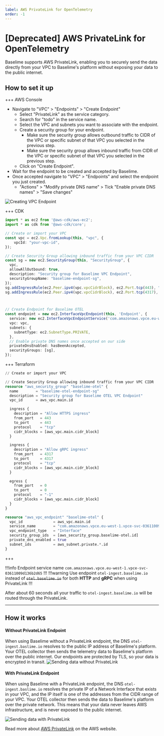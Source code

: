 ```yaml
---
label: AWS PrivateLink for OpenTelemetry
order: -1
---
```


# [Deprecated] AWS PrivateLink for OpenTelemetry

Baselime supports AWS PrivateLink, enabling you to securely send the data directly from your VPC to Baselime's platform without exposing your data to the public internet.

## How to set it up
+++ AWS Console
* Navigate to "VPC" > "Endpoints" > "Create Endpoint"
  * Select "PrivateLink" as the service category.
  * Search for "todo" in the service name.
  * Select the VPC and subnets you want to associate with the endpoint.
  * Create a security group for your endpoint.
    * Make sure the security group allows outbound traffic to CIDR of the VPC or specific subnet of that VPC you selected in the previous step.
    * Make sure the security group allows inbound traffic from CIDR of the VPC or specific subnet of that VPC you selected in the previous step.
  * Click on "Create Endpoint".
* Wait for the endpoint to be created and accepted by Baselime.
* Once accepted navigate to "VPC" > "Endpoints" and select the endpoint you just created.
  * "Actions" > "Modify private DNS name" > Tick "Enable private DNS names" > "Save changes"


![Creating VPC Endpoint](../../../assets/images/illustrations/sending-data/privateLink/private_link_console_1.png)

+++ CDK
```typescript
import * as ec2 from '@aws-cdk/aws-ec2';
import * as cdk from '@aws-cdk/core';

// Create or import your VPC
const vpc = ec2.Vpc.fromLookup(this, "vpc", {
    vpcId: "your-vpc-id",
});

// Create Security Group allowing inbound traffic from your VPC CIDR
const sg = new ec2.SecurityGroup(this, "SecurityGroup", {
  vpc,
  allowAllOutbound: true,
  description: "Security group for Baselime VPC Endpoint",
  securityGroupName: "baselime-endpoint-sg",
});
sg.addIngressRule(ec2.Peer.ipv4(vpc.vpcCidrBlock), ec2.Port.tcp(443), "Allow HTTPS ingress");
sg.addIngressRule(ec2.Peer.ipv4(vpc.vpcCidrBlock), ec2.Port.tcp(4317), "Allow gRPC ingress");



// Create Endpoint for Baselime OTEL
const endpoint = new ec2.InterfaceVpcEndpoint(this, 'Endpoint', {
  service: new ec2.InterfaceVpcEndpointService('com.amazonaws.vpce.eu-west-1.vpce-svc-03611009d136b2d65', 443),
  vpc: vpc,
  subnets: {
    subnetType: ec2.SubnetType.PRIVATE,
  },
  // Enable private DNS names once accepted on our side
  privateDnsEnabled: hasBeenAccepted,
  securityGroups: [sg],
});
```

+++ Terraform
```terraform
// Create or import your VPC

// Create Security Group allowing inbound traffic from your VPC CIDR
resource "aws_security_group" "baselime-otel" {
  name        = "baselime-otel-endpoint-sg"
  description = "Security group for Baselime OTEL VPC Endpoint"
  vpc_id      = aws_vpc.main.id

  ingress {
    description = "Allow HTTPS ingress"
    from_port   = 443
    to_port     = 443
    protocol    = "tcp"
    cidr_blocks = [aws_vpc.main.cidr_block]
  }

  ingress {
    description = "Allow gRPC ingress"
    from_port   = 4317
    to_port     = 4317
    protocol    = "tcp"
    cidr_blocks = [aws_vpc.main.cidr_block]
  }

  egress {
    from_port   = 0
    to_port     = 0
    protocol    = "-1"
    cidr_blocks = [aws_vpc.main.cidr_block]
  }
}

resource "aws_vpc_endpoint" "baselime-otel" {
  vpc_id              = aws_vpc.main.id
  service_name        = "com.amazonaws.vpce.eu-west-1.vpce-svc-03611009d136b2d65"
  vpc_endpoint_type   = "Interface"
  security_group_ids  = [aws_security_group.baselime-otel.id]
  private_dns_enabled = true
  subnet_ids          = aws_subnet.private.*.id
}
```
+++

!!!info
Endpoint service name `com.amazonaws.vpce.eu-west-1.vpce-svc-03611009d136b2d65`
!!!
!!!warning
Use endpoint `otel-ingest.baselime.io` instead of ~~`otel.baselime.io`~~ for both **HTTP** and **gRPC** when using PrivateLink
!!!

After about 60 seconds all your traffic to `otel-ingest.baselime.io` will be routed through the PrivateLink.

---

## How it works

#### Without PrivateLink Endpoint
When using Baselime without a PrivateLink endpoint, the DNS `otel-ingest.baslime.io` resolves to the public
IP address of Baselime's platform. Your OTEL collector then sends the telemetry data to Baselime's platform
over the public internet. Our endpoints are protected by TLS, so your data is encrypted in transit.
![Sending data without PrivateLink](../../../assets/images/illustrations/sending-data/privateLink/without_private_link.png)

#### With PrivateLink Endpoint
When using Baselime with a PrivateLink endpoint, the DNS `otel-ingest.baslime.io` resolves the private IP of a Network
Interface that exists in your VPC, and the IP itself is one of the addresses from the CIDR range of your VPC. Your OTEL collector
then sends the data to Baselime's platform over the private network. This means that your data never leaves AWS
infrastructure, and is never exposed to the public internet.

![Sending data with PrivateLink](../../../assets/images/illustrations/sending-data/privateLink/with_private_link.png)

Read more about [AWS PrivateLink](https://aws.amazon.com/privatelink/) on the AWS website.

